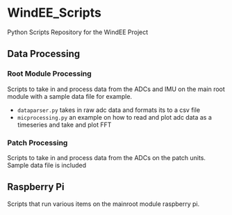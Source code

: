 # WindEE_Scripts
Python Scripts Repository for the WindEE Project

## Data Processing

### Root Module Processing 
Scripts to take in and process data from the ADCs and IMU on the main root module with a sample data file for example.

- `dataparser.py` takes in raw adc data and formats its to a csv file
- `micprocessing.py` an example on how to read and plot adc data as a timeseries and take and plot FFT

### Patch Processing
Scripts to take in and process data from the ADCs on the patch units. Sample data file is included

## Raspberry Pi 
Scripts that run various items on the mainroot module raspberry pi.

